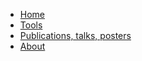 - [Home](../my-first-page.github.io)
- [Tools](../my-first-page.github.io/tools.html)
- [Publications, talks, posters](../my-first-page.github.io/publications.html)
- [About](../my-first-page.github.io/about.html)